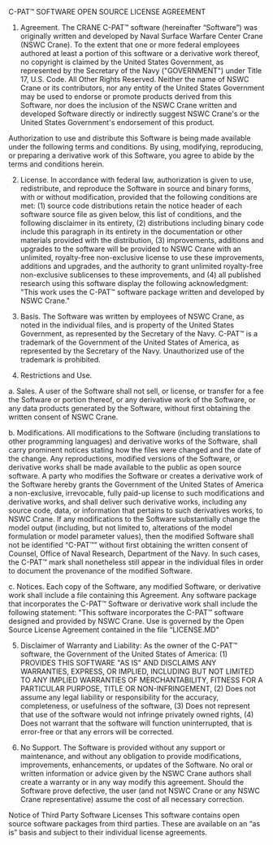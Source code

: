 C-PAT™ SOFTWARE
OPEN SOURCE LICENSE AGREEMENT

1. Agreement. The CRANE C-PAT™ software (hereinafter “Software”) was originally written and developed by Naval Surface Warfare Center Crane (NSWC Crane). To the extent that one or more federal employees authored at least a portion of this software or a derivative work thereof, no copyright is claimed by the United States Government, as represented by the Secretary of the Navy ("GOVERNMENT") under Title 17, U.S. Code. All Other Rights Reserved.  Neither the name of NSWC Crane or its contributors, nor any entity of the United States Government may be used to endorse or promote products derived from this Software, nor does the inclusion of the NSWC Crane written and developed Software directly or indirectly suggest NSWC Crane's or the United States Government's endorsement of this product.

Authorization to use and distribute this Software is being made available under the following terms and conditions. By using, modifying, reproducing, or preparing a derivative work of this Software, you agree to abide by the terms and conditions herein.

2. License. In accordance with federal law, authorization is given to use, redistribute, and reproduce the Software in source and binary forms, with or without modification, provided that the following conditions are met: (1) source code distributions retain the notice header of each software source file as given below, this list of conditions, and the following disclaimer in its entirety, (2) distributions including binary code include this paragraph in its entirety in the documentation or other materials provided with the distribution, (3) improvements, additions and upgrades to the software will be provided to NSWC Crane with an unlimited, royalty-free non-exclusive license to use these improvements, additions and upgrades, and the authority to grant unlimited royalty-free non-exclusive sublicenses to these improvements, and (4) all published research using this software display the following acknowledgment: "This work uses the  C-PAT™ software package written and developed by NSWC Crane."

3. Basis. The Software was written by employees of NSWC Crane, as noted in the individual files, and is property of the United States Government, as represented by the Secretary of the Navy.  C-PAT™ is a trademark of the Government of the United States of America, as represented by the Secretary of the Navy. Unauthorized use of the trademark is prohibited. 

4. Restrictions and Use. 

a. Sales. A user of the Software shall not sell, or license, or transfer for a fee the Software or portion thereof, or any derivative work of the Software, or any data products generated by the Software, without first obtaining the written consent of NSWC Crane. 

b. Modifications.  All modifications to the Software (including translations to other programming languages) and derivative works of the Software, shall carry prominent notices stating how the files were changed and the date of the change. Any reproductions, modified versions of the Software, or derivative works shall be made available to the public as open source software. A party who modifies the Software or creates a derivative work of the Software hereby grants the Government of the United States of America a non-exclusive, irrevocable, fully paid-up license to such modifications and derivative works, and shall deliver such derivative works, including any source code, data, or information that pertains to such derivatives works, to NSWC Crane. If any modifications to the Software substantially change the model output (including, but not limited to, alterations of the model formulation or model parameter values), then the modified Software shall not be identified “C-PAT™” without first obtaining the written consent of Counsel, Office of Naval Research, Department of the Navy. In such cases, the C-PAT™ mark shall nonetheless still appear in the individual files in order to document the provenance of the modified Software.

c. Notices.  Each copy of the Software, any modified Software, or derivative work shall include a file containing this Agreement. Any software package that incorporates the C-PAT™ Software or derivative work shall include the following statement: "This software incorporates the C-PAT™ software designed and provided by NSWC Crane. Use is governed by the Open Source License Agreement contained in the file “LICENSE.MD"

5. Disclaimer of Warranty and Liability: As the owner of the C-PAT™ software, the Government of the United States of America: (1) PROVIDES THIS SOFTWARE "AS IS" AND DISCLAIMS ANY WARRANTIES, EXPRESS, OR IMPLIED, INCLUDING BUT NOT LIMITED TO ANY IMPLIED WARRANTIES OF MERCHANTABILITY, FITNESS FOR A PARTICULAR PURPOSE, TITLE OR NON-INFRINGEMENT, (2) Does not assume any legal liability or responsibility for the accuracy, completeness, or usefulness of the software, (3) Does not represent that use of the software would not infringe privately owned rights, (4) Does not warrant that the software will function uninterrupted, that is error-free or that any errors will be corrected.

6. No Support.  The Software is provided without any support or maintenance, and without any obligation to provide modifications, improvements, enhancements, or updates of the Software. No oral or written information or advice given by the NSWC Crane authors shall create a warranty or in any way modify this agreement. Should the Software prove defective, the user (and not NSWC Crane or any NSWC Crane representative) assume the cost of all necessary correction. 


Notice of Third Party Software Licenses
This software contains open source software packages from third parties. These are available on an “as is” basis and subject to their individual license agreements. 